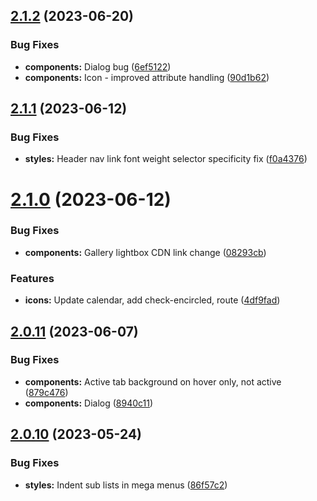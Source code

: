 ## [2.1.2](https://github.com/jacecotton/tcds/compare/v2.1.1...v2.1.2) (2023-06-20)


### Bug Fixes

* **components:** Dialog bug ([6ef5122](https://github.com/jacecotton/tcds/commit/6ef5122994e207fabe14a22e2df25273730fe20d))
* **components:** Icon - improved attribute handling ([90d1b62](https://github.com/jacecotton/tcds/commit/90d1b62989d97853b668b4d3c5b57e74e26d1fc9))



## [2.1.1](https://github.com/jacecotton/tcds/compare/v2.1.0...v2.1.1) (2023-06-12)


### Bug Fixes

* **styles:** Header nav link font weight selector specificity fix ([f0a4376](https://github.com/jacecotton/tcds/commit/f0a4376bdf44dfdea072f87bfcb66163872e7253))



# [2.1.0](https://github.com/jacecotton/tcds/compare/v2.0.11...v2.1.0) (2023-06-12)


### Bug Fixes

* **components:** Gallery lightbox CDN link change ([08293cb](https://github.com/jacecotton/tcds/commit/08293cbf4002539fede6969d56946393f830e9cd))


### Features

* **icons:** Update calendar, add check-encircled, route ([4df9fad](https://github.com/jacecotton/tcds/commit/4df9fad9334b6bf8c62762dfbe13acfcea3fcc68))



## [2.0.11](https://github.com/jacecotton/tcds/compare/v2.0.10...v2.0.11) (2023-06-07)


### Bug Fixes

* **components:** Active tab background on hover only, not active ([879c476](https://github.com/jacecotton/tcds/commit/879c47613abdaf47b1953378783e4f335db4cfec))
* **components:** Dialog ([8940c11](https://github.com/jacecotton/tcds/commit/8940c1121b76a66c0c5b46c59c21ecdcecf80993))



## [2.0.10](https://github.com/jacecotton/tcds/compare/v2.0.9...v2.0.10) (2023-05-24)


### Bug Fixes

* **styles:** Indent sub lists in mega menus ([86f57c2](https://github.com/jacecotton/tcds/commit/86f57c2bbd183cf0a237065270f648b9828874c0))




